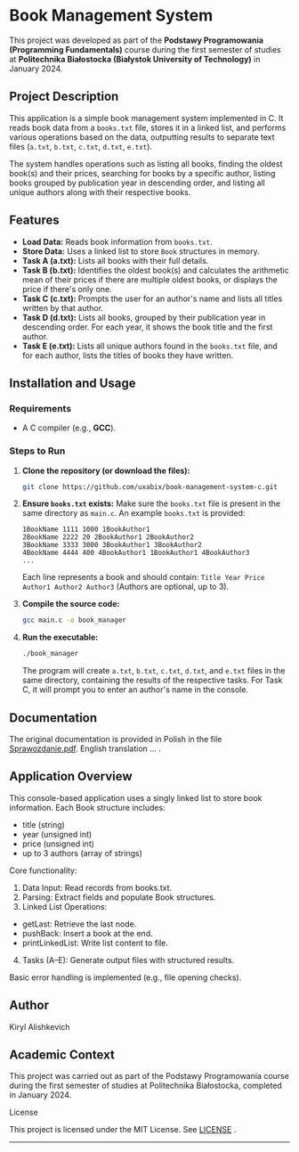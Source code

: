 # Book Management System

This project was developed as part of the **Podstawy Programowania (Programming Fundamentals)** course during the first semester of studies at **Politechnika Białostocka (Białystok University of Technology)** in January 2024.

## Project Description

This application is a simple book management system implemented in C. It reads book data from a `books.txt` file, stores it in a linked list, and performs various operations based on the data, outputting results to separate text files (`a.txt`, `b.txt`, `c.txt`, `d.txt`, `e.txt`).

The system handles operations such as listing all books, finding the oldest book(s) and their prices, searching for books by a specific author, listing books grouped by publication year in descending order, and listing all unique authors along with their respective books.

## Features

*   **Load Data:** Reads book information from `books.txt`.
*   **Store Data:** Uses a linked list to store `Book` structures in memory.
*   **Task A (a.txt):** Lists all books with their full details.
*   **Task B (b.txt):** Identifies the oldest book(s) and calculates the arithmetic mean of their prices if there are multiple oldest books, or displays the price if there's only one.
*   **Task C (c.txt):** Prompts the user for an author's name and lists all titles written by that author.
*   **Task D (d.txt):** Lists all books, grouped by their publication year in descending order. For each year, it shows the book title and the first author.
*   **Task E (e.txt):** Lists all unique authors found in the `books.txt` file, and for each author, lists the titles of books they have written.

## Installation and Usage

### Requirements
- A C compiler (e.g., **GCC**).

### Steps to Run

1.  **Clone the repository (or download the files):**
    ```bash
    git clone https://github.com/uxabix/book-management-system-c.git
    ```

2.  **Ensure `books.txt` exists:**
    Make sure the `books.txt` file is present in the same directory as `main.c`. An example `books.txt` is provided:
    ```
    1BookName 1111 1000 1BookAuthor1
    2BookName 2222 20 2BookAuthor1 2BookAuthor2
    3BookName 3333 3000 3BookAuthor1 3BookAuthor2
    4BookName 4444 400 4BookAuthor1 1BookAuthor1 4BookAuthor3
    ...
    ```
    Each line represents a book and should contain: `Title Year Price Author1 Author2 Author3` (Authors are optional, up to 3).

3.  **Compile the source code:**
    ```bash
    gcc main.c -o book_manager
    ```

4.  **Run the executable:**
    ```bash
    ./book_manager
    ```

    The program will create `a.txt`, `b.txt`, `c.txt`, `d.txt`, and `e.txt` files in the same directory, containing the results of the respective tasks. For Task C, it will prompt you to enter an author's name in the console.

## Documentation

The original documentation is provided in Polish in the file [Sprawozdanie.pdf](./Sprawozdanie.pdf). English translation ... .

## Application Overview

This console-based application uses a singly linked list to store book information. Each Book structure includes:
- title (string)
- year (unsigned int)
- price (unsigned int)
- up to 3 authors (array of strings)

Core functionality:
1. Data Input: Read records from books.txt.
2. Parsing: Extract fields and populate Book structures.
3. Linked List Operations:
 - getLast: Retrieve the last node.
 - pushBack: Insert a book at the end.
 - printLinkedList: Write list content to file.
4. Tasks (A–E): Generate output files with structured results.

Basic error handling is implemented (e.g., file opening checks).

## Author

Kiryl Alishkevich

## Academic Context

This project was carried out as part of the Podstawy Programowania course during the first semester of studies at Politechnika Białostocka, completed in January 2024.

License

This project is licensed under the MIT License. See [LICENSE](./LICENSE)
.

---


